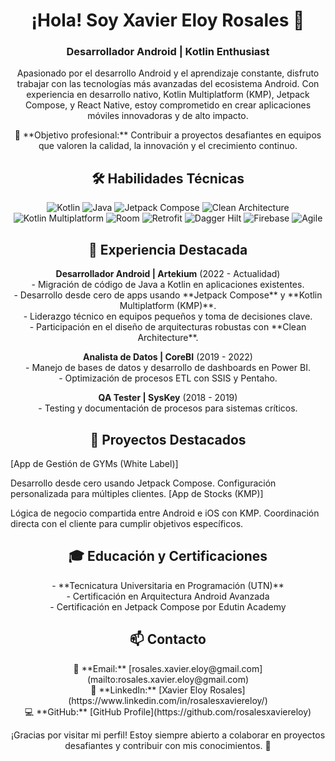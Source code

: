 <h1 align="center">¡Hola! Soy Xavier Eloy Rosales 👋</h1> 
<h3 align="center">Desarrollador Android | Kotlin Enthusiast</h3>

<p align="center"> Apasionado por el desarrollo Android y el aprendizaje constante, disfruto trabajar con las tecnologías más avanzadas del ecosistema Android. Con experiencia en desarrollo nativo, Kotlin Multiplatform (KMP), Jetpack Compose, y React Native, estoy comprometido en crear aplicaciones móviles innovadoras y de alto impacto. </p> <p align="center"> 🎯 **Objetivo profesional:** Contribuir a proyectos desafiantes en equipos que valoren la calidad, la innovación y el crecimiento continuo. </p>

<h2 align="center">🛠️ Habilidades Técnicas</h2>
<p align="center"> <img src="https://img.shields.io/badge/Kotlin-%230095D5.svg?style=for-the-badge&logo=kotlin&logoColor=white" alt="Kotlin"/> <img src="https://img.shields.io/badge/Java-%23ED8B00.svg?style=for-the-badge&logo=java&logoColor=white" alt="Java"/> <img src="https://img.shields.io/badge/Jetpack%20Compose-%2300C853.svg?style=for-the-badge&logo=jetpack-compose&logoColor=white" alt="Jetpack Compose"/> <img src="https://img.shields.io/badge/Clean%20Architecture-%23A80030.svg?style=for-the-badge&logo=clean-architecture&logoColor=white" alt="Clean Architecture"/> <img src="https://img.shields.io/badge/Kotlin%20Multiplatform-%23A80030.svg?style=for-the-badge&logo=kotlin-multiplatform&logoColor=white" alt="Kotlin Multiplatform"/> <img src="https://img.shields.io/badge/Room-%23FF6F00.svg?style=for-the-badge&logo=room&logoColor=white" alt="Room"/> <img src="https://img.shields.io/badge/Retrofit-%2300C853.svg?style=for-the-badge&logo=retrofit&logoColor=white" alt="Retrofit"/> <img src="https://img.shields.io/badge/Dagger%20Hilt-%23A80030.svg?style=for-the-badge&logo=dagger&logoColor=white" alt="Dagger Hilt"/> <img src="https://img.shields.io/badge/Firebase-%23FFCA28.svg?style=for-the-badge&logo=firebase&logoColor=white" alt="Firebase"/> <img src="https://img.shields.io/badge/Agile-%23FF6F00.svg?style=for-the-badge&logo=agile&logoColor=white" alt="Agile"/> </p>

<h2 align="center">💼 Experiencia Destacada</h2> 
<p align="center"> <strong>Desarrollador Android | Artekium</strong> (2022 - Actualidad)<br> - Migración de código de Java a Kotlin en aplicaciones existentes.<br> - Desarrollo desde cero de apps usando **Jetpack Compose** y **Kotlin Multiplatform (KMP)**.<br> - Liderazgo técnico en equipos pequeños y toma de decisiones clave.<br> - Participación en el diseño de arquitecturas robustas con **Clean Architecture**.<br> </p> <p align="center"> <strong>Analista de Datos | CoreBI</strong> (2019 - 2022)<br> - Manejo de bases de datos y desarrollo de dashboards en Power BI.<br> - Optimización de procesos ETL con SSIS y Pentaho.<br> </p> <p align="center"> <strong>QA Tester | SysKey</strong> (2018 - 2019)<br> - Testing y documentación de procesos para sistemas críticos.<br> </p>
<h2 align="center">🚀 Proyectos Destacados</h2>
[App de Gestión de GYMs (White Label)]

Desarrollo desde cero usando Jetpack Compose.
Configuración personalizada para múltiples clientes.
[App de Stocks (KMP)]

Lógica de negocio compartida entre Android e iOS con KMP.
Coordinación directa con el cliente para cumplir objetivos específicos.
<h2 align="center">🎓 Educación y Certificaciones</h2> <p align="center"> - **Tecnicatura Universitaria en Programación (UTN)**<br> - Certificación en Arquitectura Android Avanzada<br> - Certificación en Jetpack Compose por Edutin Academy<br> </p>
<h2 align="center">📫 Contacto</h2> <p align="center"> 📧 **Email:** [rosales.xavier.eloy@gmail.com](mailto:rosales.xavier.eloy@gmail.com)<br> 💼 **LinkedIn:** [Xavier Eloy Rosales](https://www.linkedin.com/in/rosalesxaviereloy/)<br> 💻 **GitHub:** [GitHub Profile](https://github.com/rosalesxaviereloy)<br> </p>
<p align="center"> ¡Gracias por visitar mi perfil! Estoy siempre abierto a colaborar en proyectos desafiantes y contribuir con mis conocimientos. 🚀 </p>
